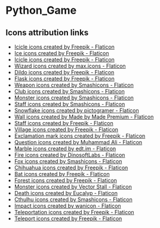 # Python_Game
<h2>Icons attribution links</h2>
<ul>
<li> <a href="https://www.flaticon.com/free-icons/icicle" title="icicle icons">Icicle icons created by Freepik - Flaticon</a> </li>
<li> <a href="https://www.flaticon.com/free-icons/ice" title="ice icons">Ice icons created by Freepik - Flaticon</a> </li>
<li> <a href="https://www.flaticon.com/free-icons/icicle" title="icicle icons">Icicle icons created by Freepik - Flaticon</a> </li>
<li> <a href="https://www.flaticon.com/free-icons/wizard" title="wizard icons">Wizard icons created by max.icons - Flaticon</a> </li>
<li> <a href="https://www.flaticon.com/free-icons/dildo" title="dildo icons">Dildo icons created by Freepik - Flaticon</a> </li>
<li> <a href="https://www.flaticon.com/free-icons/flask" title="flask icons">Flask icons created by Freepik - Flaticon</a> </li>
<li> <a href="https://www.flaticon.com/free-icons/weapon" title="weapon icons">Weapon icons created by Smashicons - Flaticon</a> </li>
<li> <a href="https://www.flaticon.com/free-icons/club" title="club icons">Club icons created by Smashicons - Flaticon</a> </li>
<li> <a href="https://www.flaticon.com/free-icons/monster" title="monster icons">Monster icons created by Smashicons - Flaticon</a> </li>
<li> <a href="https://www.flaticon.com/free-icons/staff" title="staff icons">Staff icons created by Smashicons - Flaticon</a> </li>
<li> <a href="https://www.flaticon.com/free-icons/snowflake" title="snowflake icons">Snowflake icons created by pictogramer - Flaticon</a> </li>
<li> <a href="https://www.flaticon.com/free-icons/wall" title="wall icons">Wall icons created by Made by Made Premium - Flaticon</a> </li>
<li> <a href="https://www.flaticon.com/free-icons/staff" title="staff icons">Staff icons created by Freepik - Flaticon</a> </li>
<li> <a href="https://www.flaticon.com/free-icons/village" title="village icons">Village icons created by Freepik - Flaticon</a> </li>
<li> <a href="https://www.flaticon.com/free-icons/exclamation-mark" title="exclamation mark icons">Exclamation mark icons created by Freepik - Flaticon</a> </li>
<li> <a href="https://www.flaticon.com/free-icons/question" title="question icons">Question icons created by Muhammad Ali - Flaticon</a> </li>
<li> <a href="https://www.flaticon.com/free-icons/marble" title="marble icons">Marble icons created by edt.im - Flaticon</a> </li>
<li> <a href="https://www.flaticon.com/free-icons/fire" title="fire icons">Fire icons created by DinosoftLabs - Flaticon</a> </li>
<li> <a href="https://www.flaticon.com/free-icons/fox" title="fox icons">Fox icons created by Smashicons - Flaticon</a> </li>
<li> <a href="https://www.flaticon.com/free-icons/chihuahua" title="Chihuahua icons">Chihuahua icons created by Freepik - Flaticon</a> </li>
<li> <a href="https://www.flaticon.com/free-icons/bat" title="bat icons">Bat icons created by Freepik - Flaticon</a> </li>
<li> <a href="https://www.flaticon.com/free-icons/forest" title="forest icons">Forest icons created by Freepik - Flaticon</a> </li>
<li> <a href="https://www.flaticon.com/free-icons/monster" title="monster icons">Monster icons created by Vector Stall - Flaticon</a> </li>
<li> <a href="https://www.flaticon.com/free-icons/death" title="death icons">Death icons created by Eucalyp - Flaticon</a> </li>
<li> <a href="https://www.flaticon.com/free-icons/cthulhu" title="cthulhu icons">Cthulhu icons created by Smashicons - Flaticon</a> </li>
<li> <a href="https://www.flaticon.com/free-icons/impact" title="impact icons">Impact icons created by wanicon - Flaticon</a> </li>
<li> <a href="https://www.flaticon.com/free-icons/teleportation" title="teleportation icons">Teleportation icons created by Freepik - Flaticon</a></li>
<li> <a href="https://www.flaticon.com/free-icons/teleport" title="teleport icons">Teleport icons created by Freepik - Flaticon</a></li>
</ul>


